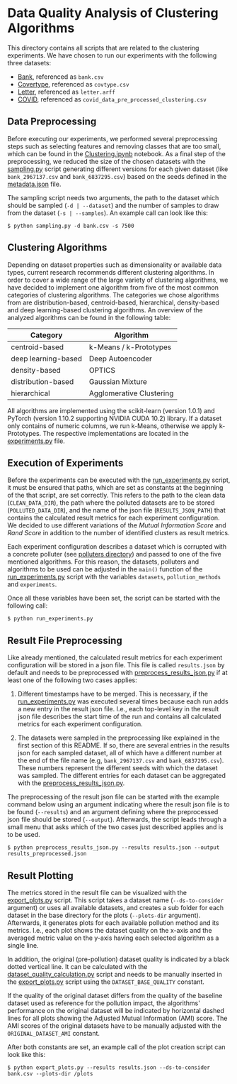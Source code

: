 # Data Quality Analysis of Clustering Algorithms

This directory contains all scripts that are related to the clustering experiments. We have chosen to run our experiments with the following three datasets:
- [Bank](https://archive.ics.uci.edu/ml/datasets/bank+marketing), referenced as `bank.csv`
- [Covertype](https://archive.ics.uci.edu/ml/datasets/Covertype), referenced as `covtype.csv`
- [Letter](https://archive.ics.uci.edu/ml/datasets/letter+recognition), referenced as `letter.arff`
- [COVID](https://www.kaggle.com/datasets/meirnizri/covid19-dataset), referenced as `covid_data_pre_processed_clustering.csv`


## Data Preprocessing

Before executing our experiments, we performed several preprocessing steps such as selecting features and removing classes that are too small, which can be found in the [Clustering.ipynb](../notebooks/Clustering.ipynb) notebook. As a final step of the preprocessing, we reduced the size of the chosen datasets with the [sampling.py](sampling.py) script generating different versions for each given dataset (like `bank_2967137.csv` and `bank_6837295.csv`) based on the seeds defined in the [metadata.json](../metadata.json) file.  

The sampling script needs two arguments, the path to the dataset which should be sampled (`-d | --dataset`) and the number of samples to draw from the dataset (`-s | --samples`). An example call can look like this:

``` shell script
$ python sampling.py -d bank.csv -s 7500
```

## Clustering Algorithms

Depending on dataset properties such as dimensionality or available data types, current research recommends different clustering algorithms. In order to cover a wide range of the large variety of clustering algorithms, we have decided to implement one algorithm from five of the most common categories of clustering algorithms. The categories we chose algorithms from are distribution-based, centroid-based, hierarchical, density-based and deep learning-based clustering algorithms. An overview of the analyzed algorithms can be found in the following table:

| Category            | Algorithm               | 
|---------------------|-------------------------|
| centroid-based      | k-Means / k-Prototypes  |
| deep learning-based | Deep Autoencoder        |
| density-based       | OPTICS                  |
| distribution-based  | Gaussian Mixture        | 
| hierarchical        | Agglomerative Clustering |

All algorithms are implemented using the scikit-learn (version 1.0.1) and PyTorch (version 1.10.2 supporting NVIDIA CUDA 10.2) library. If a dataset only contains of numeric columns, we run k-Means, otherwise we apply k-Prototypes. The respective implementations are located in the [experiments.py](experiments.py) file.

## Execution of Experiments

Before the experiments can be executed with the [run_experiments.py](run_experiments.py) script, it must be ensured that paths, which are set as constants at the beginning of the that script, are set correctly. This refers to the path to the clean data (`CLEAN_DATA_DIR`), the path where the polluted datasets are to be stored (`POLLUTED_DATA_DIR`), and the name of the json file (`RESULTS_JSON_PATH`) that contains the calculated result metrics for each experiment configuration. We decided to use different variations of the *Mutual Information Score* and *Rand Score* in addition to the number of identified clusters as result metrics.

Each experiment configuration describes a dataset which is corrupted with a concrete polluter (see [polluters directory](../polluters)) and passed to one of the five mentioned algorithms. For this reason, the datasets, polluters and algorithms to be used can be adjusted in the `main()` function of the [run_experiments.py](run_experiments.py) script with the variables `datasets`, `pollution_methods` and `experiments`.

Once all these variables have been set, the script can be started with the following call:

``` shell script
$ python run_experiments.py
```

## Result File Preprocessing

Like already mentioned, the calculated result metrics for each experiment configuration will be stored in a json file. This file is called `results.json` by default and needs to be preprocessed with [preprocess_results_json.py](preprocess_results_json.py) if at least one of the following two cases applies:

1. Different timestamps have to be merged. This is necessary, if the [run_experiments.py](run_experiments.py) was executed several times because each run adds a new entry in the result json file. I.e., each top-level key in the result json file describes the start time of the run and contains all calculated metrics for each experiment configuration.

2. The datasets were sampled in the preprocessing like explained in the first section of this README. If so, there are several entries in the results json for each sampled dataset, all of which have a different number at the end of the file name (e.g, `bank_2967137.csv` and `bank_6837295.csv`). These numbers represent the different seeds with which the dataset was sampled. The different entries for each dataset can be aggregated with the [preprocess_results_json.py](preprocess_results_json.py).

The preprocessing of the result json file can be started with the example command below using an argument indicating where the result json file is to be found (`--results`) and an argument defining where the preprocessed json file should be stored (`--output`). Afterwards, the script leads through a small menu that asks which of the two cases just described applies and is to be used.

``` shell script
$ python preprocess_results_json.py --results results.json --output results_preprocessed.json
```

## Result Plotting

The metrics stored in the result file can be visualized with the [export_plots.py](export_plots.py) script. This script takes a dataset name (`--ds-to-consider` argument) or uses all available datasets, and creates a sub folder for each dataset in the base directory for the plots (`--plots-dir` argument). Afterwards, it generates plots for each available pollution method and its metrics. I.e., each plot shows the dataset quality on the x-axis and the averaged metric value on the y-axis having each selected algorithm as a single line. 

In addition, the original (pre-pollution) dataset quality is indicated by a black dotted vertical line. It can be calculated with the [dataset_quality_calculation.py](dataset_quality_calculation.py) script and needs to be manually inserted in the [export_plots.py](export_plots.py) script using the `DATASET_BASE_QUALITY` constant.

If the quality of the original dataset differs from the quality of the baseline dataset used as reference for the pollution impact, the algorithms' performance on the original dataset will be indicated by horizontal dashed lines for all plots showing the Adjusted Mutual Information (AMI) score. The AMI scores of the original datasets have to be manually adjusted with the `ORIGINAL_DATASET_AMI` constant.

After both constants are set, an example call of the plot creation script can look like this:

``` shell script
$ python export_plots.py --results results.json --ds-to-consider bank.csv --plots-dir /plots
```
